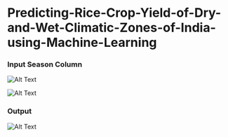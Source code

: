 # Predicting-Rice-Crop-Yield-of-Dry-and-Wet-Climatic-Zones-of-India-using-Machine-Learning

### Input Season Column
![Alt Text](https://github.com/bhamakpillutla/RiceCropYield-Prediction/blob/master/Images/season%20sample%20(2019_09_28%2011_50_53%20UTC).JPG)

![Alt Text](https://github.com/bhamakpillutla/RiceCropYield-Prediction/blob/master/Images/x%20and%20y%20values%20(2019_09_28%2011_50_53%20UTC).JPG)

### Output
![Alt Text](https://github.com/bhamakpillutla/RiceCropYield-Prediction/blob/master/Images/output%20screen%20project%20(2019_09_28%2011_50_53%20UTC).JPG)


